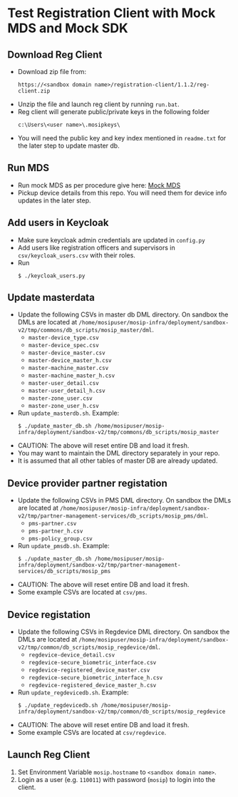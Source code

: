 # Test Registration Client with Mock MDS and Mock SDK

## Download Reg Client
  * Download zip file from:
    ```
    https://<sandbox domain name>/registration-client/1.1.2/reg-client.zip
    ```
  * Unzip the file and launch reg client by running `run.bat`.
  * Reg client will generate public/private keys in the following folder 
    ```
    c:\Users\<user name>\.mosipkeys\ 
    ```
  * You will need the public key and key index mentioned in `readme.txt` for the later step to update master db.

## Run MDS
  * Run mock MDS as per procedure give here: [Mock MDS](https://github.com/mosip/mosip-mock-services/tree/master/MockMDS) 
  * Pickup device details from this repo. You will need them for device info updates in the later step.

## Add users in Keycloak
  * Make sure keycloak admin credentials are updated in `config.py`
  * Add users like registration officers and supervisors in `csv/keycloak_users.csv` with their roles.
  * Run 
    ```
    $ ./keycloak_users.py
    ```

## Update masterdata 
  * Update the following CSVs in master db DML directory.  On sandbox the DMLs are located at `/home/mosipuser/mosip-infra/deployment/sandbox-v2/tmp/commons/db_scripts/mosip_master/dml`.
    * `master-device_type.csv`
    * `master-device_spec.csv`
    * `master-device_master.csv`    
    * `master-device_master_h.csv`    
    * `master-machine_master.csv`
    * `master-machine_master_h.csv`
    * `master-user_detail.csv` 
    * `master-user_detail_h.csv` 
    * `master-zone_user.csv`
    * `master-zone_user_h.csv`
  * Run `update_masterdb.sh`. Example:
    ```
    $ ./update_master_db.sh /home/mosipuser/mosip-infra/deployment/sandbox-v2/tmp/commons/db_scripts/mosip_master
    ```
  * CAUTION: The above will reset entire DB and load it fresh.  
  * You may want to maintain the DML directory separately in your repo. 
  * It is assumed that all other tables of master DB are already updated.
 
## Device provider partner registation
  * Update the following CSVs in PMS DML directory.  On sandbox the DMLs are located at `/home/mosipuser/mosip-infra/deployment/sandbox-v2/tmp/partner-management-services/db_scripts/mosip_pms/dml`.
    * `pms-partner.csv`
    * `pms-partner_h.csv`
    * `pms-policy_group.csv`
  * Run `update_pmsdb.sh`. Example: 
    ```
    $ ./update_master_db.sh /home/mosipuser/mosip-infra/deployment/sandbox-v2/tmp/partner-management-services/db_scripts/mosip_pms
    ```
  * CAUTION: The above will reset entire DB and load it fresh.  
  * Some example CSVs are located at `csv/pms`.

## Device registation
  * Update the following CSVs in Regdevice DML directory.  On sandbox the DMLs are located at `/home/mosipuser/mosip-infra/deployment/sandbox-v2/tmp/common/db_scripts/mosip_regdevice/dml`.
    * `regdevice-device_detail.csv`
    * `regdevice-secure_biometric_interface.csv`
    * `regdevice-registered_device_master.csv`
    * `regdevice-secure_biometric_interface_h.csv`
    * `regdevice-registered_device_master_h.csv`
  * Run `update_regdevicedb.sh`. Example: 
    ```
    $ ./update_regdevicedb.sh /home/mosipuser/mosip-infra/deployment/sandbox-v2/tmp/common/db_scripts/mosip_regdevice
    ```
  * CAUTION: The above will reset entire DB and load it fresh.  
  * Some example CSVs are located at `csv/regdevice`.

## Launch Reg Client
1. Set Environment Variable `mosip.hostname` to `<sandbox domain name>`.
1. Login as a user (e.g. `110011`) with password (`mosip`) to login into the client. 


